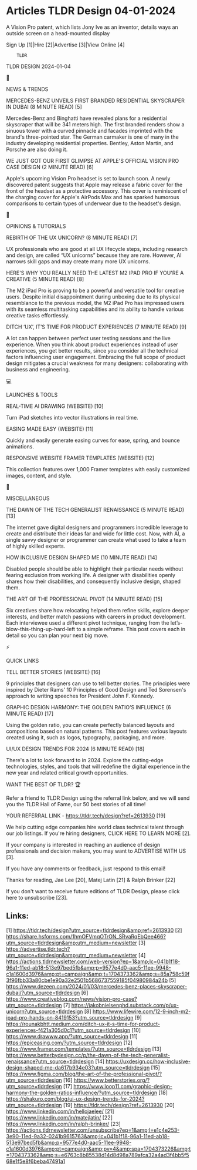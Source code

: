 # Articles TLDR Design 04-01-2024

A Vision Pro patent, which lists Jony Ive as an inventor, details ways
an outside screen on a head-mounted display  

Sign Up [1]|Hire [2]|Advertise [3]|View Online [4] 

		TLDR 

TLDR DESIGN 2024-01-04

📱 

NEWS & TRENDS

 MERCEDES-BENZ UNVEILS FIRST BRANDED RESIDENTIAL SKYSCRAPER IN DUBAI
(8 MINUTE READ) [5] 

 Mercedes-Benz and Binghatti have revealed plans for a residential
skyscraper that will be 341 meters high. The first branded renders
show a sinuous tower with a curved pinnacle and facades imprinted with
the brand's three-pointed star. The German carmaker is one of many in
the industry developing residential properties. Bentley, Aston Martin,
and Porsche are also doing it. 

 WE JUST GOT OUR FIRST GLIMPSE AT APPLE'S OFFICIAL VISION PRO CASE
DESIGN (2 MINUTE READ) [6] 

 Apple's upcoming Vision Pro headset is set to launch soon. A newly
discovered patent suggests that Apple may release a fabric cover for
the front of the headset as a protective accessory. This cover is
reminiscent of the charging cover for Apple's AirPods Max and has
sparked humorous comparisons to certain types of underwear due to the
headset's design. 

🚀 

OPINIONS & TUTORIALS

 REBIRTH OF THE UX UNICORN? (8 MINUTE READ) [7] 

 UX professionals who are good at all UX lifecycle steps, including
research and design, are called “UX unicorns” because they are
rare. However, AI narrows skill gaps and may create many more UX
unicorns. 

 HERE'S WHY YOU REALLY NEED THE LATEST M2 IPAD PRO IF YOU'RE A
CREATIVE (5 MINUTE READ) [8] 

 The M2 iPad Pro is proving to be a powerful and versatile tool for
creative users. Despite initial disappointment during unboxing due to
its physical resemblance to the previous model, the M2 iPad Pro has
impressed users with its seamless multitasking capabilities and its
ability to handle various creative tasks effortlessly. 

 DITCH ‘UX’, IT’S TIME FOR PRODUCT EXPERIENCES (7 MINUTE READ)
[9] 

 A lot can happen between perfect user testing sessions and the live
experience. When you think about product experiences instead of user
experiences, you get better results, since you consider all the
technical factors influencing user engagement. Embracing the full
scope of product design mitigates a crucial weakness for many
designers: collaborating with business and engineering. 

💻 

LAUNCHES & TOOLS

 REAL-TIME AI DRAWING (WEBSITE) [10] 

 Turn iPad sketches into vector illustrations in real time. 

 EASING MADE EASY (WEBSITE) [11] 

 Quickly and easily generate easing curves for ease, spring, and
bounce animations. 

 RESPONSIVE WEBSITE FRAMER TEMPLATES (WEBSITE) [12] 

 This collection features over 1,000 Framer templates with easily
customized images, content, and style. 

🎁 

MISCELLANEOUS

 THE DAWN OF THE TECH GENERALIST RENAISSANCE (5 MINUTE READ) [13] 

 The internet gave digital designers and programmers incredible
leverage to create and distribute their ideas far and wide for little
cost. Now, with AI, a single savvy designer or programmer can create
what used to take a team of highly skilled experts. 

 HOW INCLUSIVE DESIGN SHAPED ME (10 MINUTE READ) [14] 

 Disabled people should be able to highlight their particular needs
without fearing exclusion from working life. A designer with
disabilities openly shares how their disabilities, and consequently
inclusive design, shaped them. 

 THE ART OF THE PROFESSIONAL PIVOT (14 MINUTE READ) [15] 

 Six creatives share how relocating helped them refine skills, explore
deeper interests, and better match passions with careers in product
development. Each interviewee used a different pivot technique,
ranging from the let’s-blow-this-thing-up-hard-left to a simple
reframe. This post covers each in detail so you can plan your next big
move. 

⚡ 

QUICK LINKS

 TELL BETTER STORIES (WEBSITE) [16] 

 9 principles that designers can use to tell better stories. The
principles were inspired by Dieter Rams' 10 Principles of Good Design
and Ted Sorensen's approach to writing speeches for President John F.
Kennedy. 

 GRAPHIC DESIGN HARMONY: THE GOLDEN RATIO’S INFLUENCE (6 MINUTE
READ) [17] 

 Using the golden ratio, you can create perfectly balanced layouts and
compositions based on natural patterns. This post features various
layouts created using it, such as logos, typography, packaging, and
more. 

 UI/UX DESIGN TRENDS FOR 2024 (6 MINUTE READ) [18] 

 There's a lot to look forward to in 2024. Explore the cutting-edge
technologies, styles, and tools that will redefine the digital
experience in the new year and related critical growth opportunities. 

WANT THE BEST OF TLDR? 🏆

Refer a friend to TLDR Design using the referral link below, and we
will send you the TLDR Hall of Fame, our 50 best stories of all time!

YOUR REFERRAL LINK - https://tldr.tech/design?ref=2613930 [19]

 We help cutting edge companies hire world class technical talent
through our job listings. If you're hiring designers, CLICK HERE TO
LEARN MORE [2]. 

If your company is interested in reaching an audience of design
professionals and decision makers, you may want to ADVERTISE WITH US
[3]. 

If you have any comments or feedback, just respond to this email! 

Thanks for reading, 
Jae Lee [20], Matej Latin [21] & Ralph Brinker [22] 

If you don't want to receive future editions of TLDR Design,
please click here to unsubscribe [23]. 

 

Links:
------
[1] https://tldr.tech/design?utm_source=tldrdesign&amp;ref=2613930
[2] https://share.hsforms.com/1hmOFVmqOTrON_SRvaRqEbQee466?utm_source=tldrdesign&amp;utm_medium=newsletter
[3] https://advertise.tldr.tech?utm_source=tldrdesign&amp;utm_medium=newsletter
[4] https://actions.tldrnewsletter.com/web-version?ep=1&amp;lc=041b1f18-96a1-11ed-ab18-513e97bed5fb&amp;p=9577e4d0-aac5-11ee-9948-c1a1600d3976&amp;pt=campaign&amp;t=1704373362&amp;s=85a758c59f3f96fbb33a80cbe1e90a32e2501b5686737559185f04980984a24b
[5] https://www.dezeen.com/2024/01/03/mercedes-benz-places-skyscraper-dubai/?utm_source=tldrdesign
[6] https://www.creativebloq.com/news/vision-pro-case?utm_source=tldrdesign
[7] https://jakobnielsenphd.substack.com/p/ux-unicorn?utm_source=tldrdesign
[8] https://www.lifewire.com/12-9-inch-m2-ipad-pro-hands-on-8419153?utm_source=tldrdesign
[9] https://rounakbhtt.medium.com/ditch-ux-it-s-time-for-product-experiences-f421a305d0c1?utm_source=tldrdesign
[10] https://www.drawww.app/?utm_source=tldrdesign
[11] https://epiceasing.com/?utm_source=tldrdesign
[12] https://www.framer.com/templates/?utm_source=tldrdesign
[13] https://www.betterbydesign.cc/p/the-dawn-of-the-tech-generalist-renaissance?utm_source=tldrdesign
[14] https://uxdesign.cc/how-inclusive-design-shaped-me-da617b934e03?utm_source=tldrdesign
[15] https://www.figma.com/blog/the-art-of-the-professional-pivot/?utm_source=tldrdesign
[16] https://www.betterstories.org/?utm_source=tldrdesign
[17] https://www.loop11.com/graphic-design-harmony-the-golden-ratios-influence/?utm_source=tldrdesign
[18] https://shakuro.com/blog/ui-ux-design-trends-for-2024?utm_source=tldrdesign
[19] https://tldr.tech/design?ref=2613930
[20] https://www.linkedin.com/in/hellojaelee/
[21] https://www.linkedin.com/in/matejlatin/
[22] https://www.linkedin.com/in/ralph-brinker/
[23] https://actions.tldrnewsletter.com/unsubscribe?ep=1&amp;l=e1c4e253-3e90-11ed-9a32-0241b9615763&amp;lc=041b1f18-96a1-11ed-ab18-513e97bed5fb&amp;p=9577e4d0-aac5-11ee-9948-c1a1600d3976&amp;pt=campaign&amp;pv=4&amp;spa=1704373226&amp;t=1704373362&amp;s=e6763c8b85538d14d8d98a789afca32a4ad3f4bb5f568e1f5e8f6beba47491a1